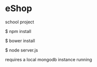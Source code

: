 # eShop
school project

$ npm install

$ bower install

$ node server.js

requires a local mongodb instance running
